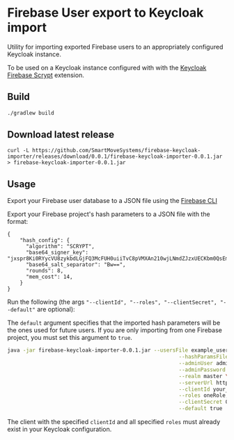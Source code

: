 # Firebase User export to Keycloak import

Utility for importing exported Firebase users to an appropriately configured Keycloak instance.

To be used on a Keycloak instance configured with with the [Keycloak Firebase Scrypt](https://github.com/SmartMoveSystems/keycloak-firebase-scrypt) extension.

## Build

```bash
./gradlew build
```

## Download latest release

```
curl -L https://github.com/SmartMoveSystems/firebase-keycloak-importer/releases/download/0.0.1/firebase-keycloak-importer-0.0.1.jar > firebase-keycloak-importer-0.0.1.jar
```

## Usage

Export your Firebase user database to a JSON file using the [Firebase CLI](https://firebase.google.com/docs/cli/auth)

Export your Firebase project's hash parameters to a JSON file with the format:

```
{
    "hash_config": {
      "algorithm": "SCRYPT",
      "base64_signer_key": "jxspr8Ki0RYycVU8zykbdLGjFQ3McFUH0uiiTvC8pVMXAn210wjLNmdZJzxUECKbm0QsEmYUSDzZvpjeJ9WmXA==",
      "base64_salt_separator": "Bw==",
      "rounds": 8,
      "mem_cost": 14,
    }
}
```

Run the following (the args `"--clientId", "--roles", "--clientSecret", "--default"` are optional):

The `default` argument specifies that the imported hash parameters will be the ones used for future users. 
If you are only importing from one Firebase project, you must set this argument to `true`.

```bash
java -jar firebase-keycloak-importer-0.0.1.jar --usersFile example_users.json \
                                                       --hashParamsFile example_hash_config.json \
                                                       --adminUser admin \
                                                       --adminPassword admin \
                                                       --realm master \
                                                       --serverUrl http://localhost:8080/auth \
                                                       --clientId your_keycloak_client_app_id \
                                                       --roles oneRole,anotherRole \
                                                       --clientSecret 0d61686d-57fc-4048-b052-4ce74978c468 \
                                                       --default true
```

The client with the specified `clientId` and all specified `roles` must already exist in your Keycloak configuration.
